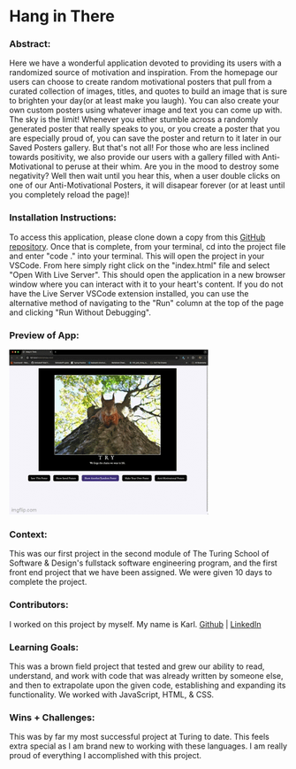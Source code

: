 # Hang in There  

### Abstract:
[/x/]: <> (Briefly describe what you built and its features. What problem is the app solving? How does this application solve that problem?)
Here we have a wonderful application devoted to providing its users with a randomized source of motivation and inspiration. From the homepage our users can choose to create random motivational posters that pull from a curated collection of images, titles, and quotes to build an image that is sure to brighten your day(or at least make you laugh). You can also create your own custom posters using whatever image and text you can come up with. The sky is the limit! Whenever you either stumble across a randomly generated poster that really speaks to you, or you create a poster that you are especially proud of, you can save the poster and return to it later in our Saved Posters gallery. But that's not all! For those who are less inclined towards positivity, we also provide our users with a gallery filled with Anti-Motivational to peruse at their whim. Are you in the mood to destroy some negativity? Well then wait until you hear this, when a user double clicks on one of our Anti-Motivational Posters, it will disapear forever (or at least until you completely reload the page)!
### Installation Instructions:
[/x/]: <> (What steps does a person have to take to get your app cloned down and running?)
To access this application, please clone down a copy from this [GitHub repository](https://github.com/SmilodonP/hanging-in-there). Once that is complete, from your terminal, cd into the project file and enter "code ." into your terminal. This will open the project in your VSCode. From here simply right click on the "index.html" file and select "Open With Live Server". This should open the application in a new browser window where you can interact with it to your heart's content. If you do not have the Live Server VSCode extension installed, you can use the alternative method of navigating to the "Run" column at the top of the page and clicking "Run Without Debugging".
### Preview of App:
[//]: <> (Provide ONE gif or screenshot of your application - choose the "coolest" piece of functionality to show off. gifs preferred!)
![Karl's app gif](./assets/app.gif)
### Context:
[//]: <> (Give some context for the project here. How long did you have to work on it? How far into the Turing program are you?)
This was our first project in the second module of The Turing School of Software & Design's fullstack software engineering program, and the first front end project that we have been assigned. We were given 10 days to complete the project.
### Contributors:
[//]: <> (Who worked on this application? Link to your GitHub. Consider also providing LinkedIn link)
I worked on this project by myself. My name is Karl. [Github](https://github.com/SmilodonP) | [LinkedIn](https://www.linkedin.com/in/karlfallenius/)
### Learning Goals:
[//]: <> (What were the learning goals of this project? What tech did you work with?)
This was a brown field project that tested and grew our ability to read, understand, and work with code that was already written by someone else, and then to extrapolate upon the given code, establishing and expanding its functionality. We worked with JavaScript, HTML, & CSS.
### Wins + Challenges:
[//]: <> (What are 2-3 wins you have from this project? What were some challenges you faced - and how did you get over them?)
This was by far my most successful project at Turing to date. This feels extra special as I am brand new to working with these languages. I am really proud of everything I accomplished with this project. 